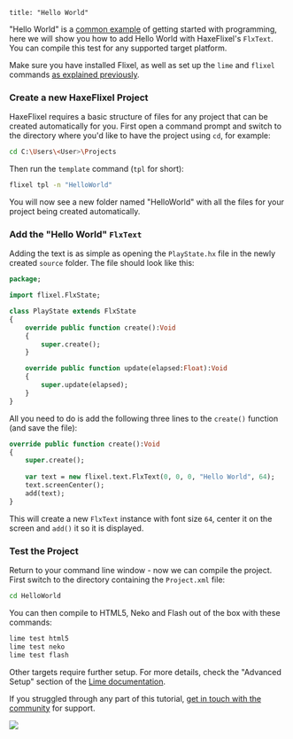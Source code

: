 ```
title: "Hello World"
```

"Hello World" is a [common example](http://en.wikipedia.org/wiki/Hello_world_program) of getting started with programming, here we will show you how to add Hello World with HaxeFlixel's `FlxText`. You can compile this test for any supported target platform.

Make sure you have installed Flixel, as well as set up the `lime` and `flixel` commands [as explained previously](/documentation/install-haxeflixel/).

### Create a new HaxeFlixel Project

HaxeFlixel requires a basic structure of files for any project that can be created automatically for you. First open a command prompt and switch to the directory where you'd like to have the project using `cd`, for example:

```bash
cd C:\Users\<User>\Projects
```

Then run the `template` command (`tpl` for short):

``` bash
flixel tpl -n "HelloWorld"
```

You will now see a new folder named "HelloWorld" with all the files for your project being created automatically.

### Add the "Hello World" `FlxText`

Adding the text is as simple as opening the `PlayState.hx` file in the newly created `source` folder. The file should look like this:

``` haxe
package;

import flixel.FlxState;

class PlayState extends FlxState
{
	override public function create():Void
	{
		super.create();
	}

	override public function update(elapsed:Float):Void
	{
		super.update(elapsed);
	}
}
```

All you need to do is add the following three lines to the `create()` function (and save the file):

``` haxe
override public function create():Void
{
	super.create();
		
	var text = new flixel.text.FlxText(0, 0, 0, "Hello World", 64);
	text.screenCenter();
	add(text);
}
```

This will create a new `FlxText` instance with font size `64`, center it on the screen and `add()` it so it is displayed.

### Test the Project

Return to your command line window - now we can compile the project. First switch to the directory containing the `Project.xml` file:

```bash
cd HelloWorld
```

You can then compile to HTML5, Neko and Flash out of the box with these commands:

``` bash
lime test html5
lime test neko
lime test flash
```

Other targets require further setup. For more details, check the "Advanced Setup" section of the [Lime documentation](https://lime.software/docs/home/).

If you struggled through any part of this tutorial, [get in touch with the community](/documentation/community/) for support.

![](../images/00_getting_started/hello-world.png)
